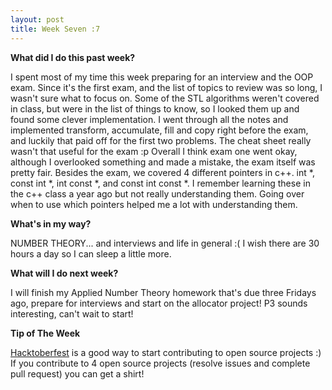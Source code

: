 ```yaml
---
layout: post
title: Week Seven :7
---
```


**What did I do this past week?** 

I spent most of my time this week preparing for an interview and the OOP exam. Since it's the first exam, and the list of topics to review was so long, I wasn't sure what to focus on. Some of the STL algorithms weren't covered in class, but were in the list of things to know, so I looked them up and found some clever implementation. I went through all the notes and implemented transform, accumulate, fill and copy right before the exam, and luckily that paid off for the first two problems. The cheat sheet really wasn't that useful for the exam :p Overall I think exam one went okay, although I overlooked something and made a mistake, the exam itself was pretty fair. Besides the exam, we covered 4 different pointers in c++. int *, const int *, int const *, and const int const *. I remember learning these in the c++ class a year ago but not really understanding them. Going over when to use which pointers helped me a lot with understanding them.


**What's in my way?**

NUMBER THEORY... and interviews and life in general :( I wish there are 30 hours a day so I can sleep a little more.


**What will I do next week?**

I will finish my Applied Number Theory homework that's due three Fridays ago, prepare for interviews and start on the allocator project! P3 sounds interesting, can't wait to start!


**Tip of The Week**

[Hacktoberfest](https://hacktoberfest.digitalocean.com/?utm_medium=email&utm_source=hacktoberfest2016&utm_campaign=confirmation) is a good way to start contributing to open source projects :) If you contribute to 4 open source projects (resolve issues and complete pull request) you can get a shirt!  
